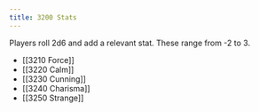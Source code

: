 ```yaml
---
title: 3200 Stats
---
```


Players roll 2d6 and add a relevant stat. These range from -2 to 3. 
- [[3210 Force]]
- [[3220 Calm]]
- [[3230 Cunning]]
- [[3240 Charisma]]
- [[3250 Strange]]